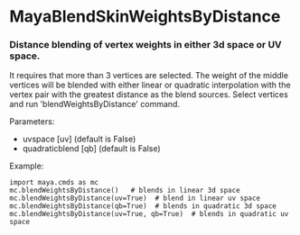 # MayaBlendSkinWeightsByDistance
### Distance blending of vertex weights in either 3d space or UV space.
It requires that more than 3 vertices are selected. The weight of the middle vertices will be blended
with either linear or quadratic interpolation with the vertex pair with the greatest distance as the
blend sources. Select vertices and run 'blendWeightsByDistance' command.

Parameters:  
 - uvspace [uv] (default is False) 
 - quadraticblend [qb] (default is False)

Example:
 ```
 import maya.cmds as mc
 mc.blendWeightsByDistance()   # blends in linear 3d space
 mc.blendWeightsByDistance(uv=True)  # blend in linear uv space
 mc.blendWeightsByDistance(qb=True)  # blends in quadratic 3d space
 mc.blendWeightsByDistance(uv=True, qb=True)  # blends in quadratic uv space
 ```
